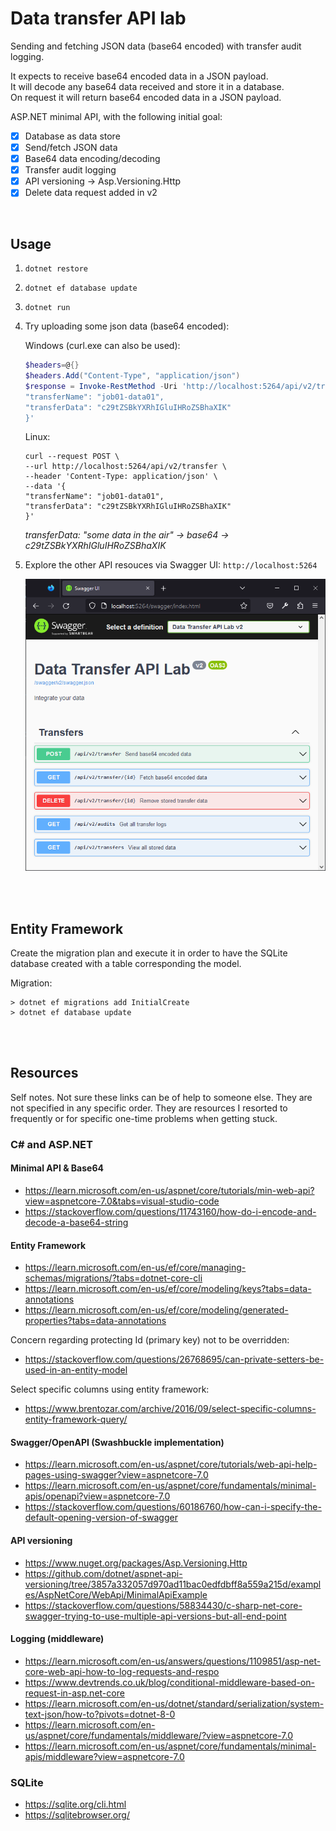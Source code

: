 # Data transfer API lab

Sending and fetching JSON data (base64 encoded) with transfer audit logging.

It expects to receive base64 encoded data in a JSON payload. \
It will decode any base64 data received and store it in a database. \
On request it will return base64 encoded data in a JSON payload.

ASP.NET minimal API, with the following initial goal:
 - [x] Database as data store
 - [x] Send/fetch JSON data
 - [x] Base64 data encoding/decoding
 - [x] Transfer audit logging
 - [x] API versioning -> Asp.Versioning.Http
 - [x] Delete data request added in v2

<br />

## Usage

1. `dotnet restore`
2. `dotnet ef database update`
3. `dotnet run`
4. Try uploading some json data (base64 encoded):
    
    Windows (curl.exe can also be used):
    ~~~powershell
    $headers=@{}
    $headers.Add("Content-Type", "application/json")
    $response = Invoke-RestMethod -Uri 'http://localhost:5264/api/v2/transfer' -Method POST -Headers $headers -ContentType 'application/json' -Body '{
    "transferName": "job01-data01",
    "transferData": "c29tZSBkYXRhIGluIHRoZSBhaXIK"
    }'
    ~~~

    Linux:
    ~~~shell
    curl --request POST \
    --url http://localhost:5264/api/v2/transfer \
    --header 'Content-Type: application/json' \
    --data '{
    "transferName": "job01-data01",
    "transferData": "c29tZSBkYXRhIGluIHRoZSBhaXIK"
    }'
    ~~~

    *transferData: "some data in the air" -> base64 -> c29tZSBkYXRhIGluIHRoZSBhaXIK*

5. Explore the other API resouces via Swagger UI: `http://localhost:5264`

    ![Flow](https://github.com/joellindberg/data-transfer-api-lab/raw/main/images/api-swagger-ui.png)

<br />
<br />

## Entity Framework

Create the migration plan and execute it in order to have the SQLite database created with a table corresponding the model.

Migration:
~~~console
> dotnet ef migrations add InitialCreate
> dotnet ef database update
~~~

<br />
<br />

## Resources

Self notes. Not sure these links can be of help to someone else. They are not specified in any specific order. They are resources I resorted to frequently or for specific one-time problems when getting stuck.

### C# and ASP.NET

#### Minimal API & Base64

* https://learn.microsoft.com/en-us/aspnet/core/tutorials/min-web-api?view=aspnetcore-7.0&tabs=visual-studio-code
* https://stackoverflow.com/questions/11743160/how-do-i-encode-and-decode-a-base64-string

#### Entity Framework

* https://learn.microsoft.com/en-us/ef/core/managing-schemas/migrations/?tabs=dotnet-core-cli
* https://learn.microsoft.com/en-us/ef/core/modeling/keys?tabs=data-annotations
* https://learn.microsoft.com/en-us/ef/core/modeling/generated-properties?tabs=data-annotations

Concern regarding protecting Id (primary key) not to be overridden:
* https://stackoverflow.com/questions/26768695/can-private-setters-be-used-in-an-entity-model

Select specific columns using entity framework:
* https://www.brentozar.com/archive/2016/09/select-specific-columns-entity-framework-query/

#### Swagger/OpenAPI (Swashbuckle implementation)
* https://learn.microsoft.com/en-us/aspnet/core/tutorials/web-api-help-pages-using-swagger?view=aspnetcore-7.0
* https://learn.microsoft.com/en-us/aspnet/core/fundamentals/minimal-apis/openapi?view=aspnetcore-7.0
* https://stackoverflow.com/questions/60186760/how-can-i-specify-the-default-opening-version-of-swagger

#### API versioning
* https://www.nuget.org/packages/Asp.Versioning.Http
* https://github.com/dotnet/aspnet-api-versioning/tree/3857a332057d970ad11bac0edfdbff8a559a215d/examples/AspNetCore/WebApi/MinimalApiExample
* https://stackoverflow.com/questions/58834430/c-sharp-net-core-swagger-trying-to-use-multiple-api-versions-but-all-end-point

#### Logging (middleware)
* https://learn.microsoft.com/en-us/answers/questions/1109851/asp-net-core-web-api-how-to-log-requests-and-respo
* https://www.devtrends.co.uk/blog/conditional-middleware-based-on-request-in-asp.net-core
* https://learn.microsoft.com/en-us/dotnet/standard/serialization/system-text-json/how-to?pivots=dotnet-8-0
* https://learn.microsoft.com/en-us/aspnet/core/fundamentals/middleware/?view=aspnetcore-7.0
* https://learn.microsoft.com/en-us/aspnet/core/fundamentals/minimal-apis/middleware?view=aspnetcore-7.0

### SQLite

* https://sqlite.org/cli.html
* https://sqlitebrowser.org/
